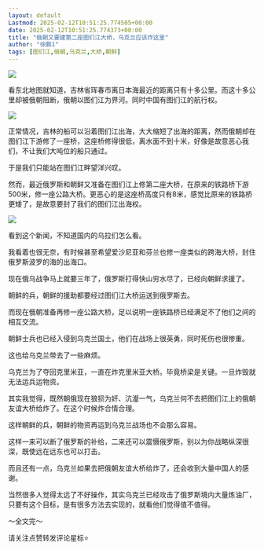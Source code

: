 ```yaml
---
layout: default
Lastmod: 2025-02-12T10:51:25.774505+00:00
date: 2025-02-12T10:51:25.774373+00:00
title: "俄朝又要建第二座图们江大桥，乌克兰应该炸这里"
author: "徐鹏1"
tags: [图们江,俄朝,乌克兰,大桥,朝鲜]
---
```


![](https://images.weserv.nl/?url=https%3A//mmbiz.qpic.cn/mmbiz_jpg/USgIMppDSm5HJ6OmibO5Egmv880U1Nb9kuL2wtXTIkGW54yteVHjlFLhyAHJIOia9ODJLV0x6ic1ehf0kAkiamzMFg/640%3Fwx_fmt%3Djpeg)

看东北地图就知道，吉林省珲春市离日本海最近的距离只有十多公里。而这十多公里却被俄朝阻断，俄朝以图们江为界河。同时中国有图们江的航行权。

  

![](https://images.weserv.nl/?url=https%3A//mmbiz.qpic.cn/mmbiz_jpg/USgIMppDSm5HJ6OmibO5Egmv880U1Nb9kWyy6m0fR2XFZzPFI4yLR7aSlPyUxVYQZQ2JYo2XN6WJyrmcy1BWvJA/640%3Fwx_fmt%3Djpeg)

正常情况，吉林的船可以沿着图们江出海，大大缩短了出海的距离，然而俄朝却在图们江下游修了一座桥，这座桥修得很低，离水面不到十米，好像是故意恶心我们，不让我们大吨位的船只通过。

  

于是我们只能站在图们江畔望洋兴叹。

  

然而，最近俄罗斯和朝鲜又准备在图们江上修第二座大桥，在原来的铁路桥下游500米，修一座公路大桥。更恶心的是这座桥高度只有8米，感觉比原来的铁路桥更矮了，是故意要封了我们的图们江出海权。

  

![](https://images.weserv.nl/?url=https%3A//mmbiz.qpic.cn/mmbiz_jpg/USgIMppDSm5HJ6OmibO5Egmv880U1Nb9kzYsnicCKZg7udY2leocTvbh13eFns5ovCGqhJ2rBpZmkasdTXS6k0jg/640%3Fwx_fmt%3Djpeg)

看到这个新闻，不知道国内的乌拉们怎么看。

我看着也很无奈，有时候甚至希望爱沙尼亚和芬兰也修一座类似的跨海大桥，封住俄罗斯波罗的海的出海口。

现在俄乌战争马上就要三年了，俄罗斯打得快山穷水尽了，已经向朝鲜求援了。

朝鲜的兵，朝鲜的援助都要经过图们江大桥运送到俄罗斯去。

而现在俄朝准备再修一座公路大桥，足以说明一座铁路桥已经满足不了他们之间的相互交流。

朝鲜士兵也已经入侵到乌克兰国土，他们在战场上很英勇，同时死伤也很惨重。

这也给乌克兰带去了一些麻烦。

乌克兰为了夺回克里米亚，一直在炸克里米亚大桥。毕竟桥梁是关键。一旦炸毁就无法运兵运物资。

其实我觉得，既然朝俄现在狼狈为奸、沆瀣一气，乌克兰何不去把图们江上的俄朝友谊大桥给炸了。在这个时候炸合情合理。

这样朝鲜的兵，朝鲜的物资再运到乌克兰战场也不会那么容易。

这样一来可以断了俄罗斯的补给，二来还可以震慑俄罗斯，别以为你战略纵深很深，既使远在远东也可以打击。

而且还有一点，乌克兰如果去把俄朝友谊大桥给炸了，还会收到大量中国人的感谢。

当然很多人觉得太远了不好操作，其实乌克兰已经攻击了俄罗斯境内大量炼油厂，只要有这个目标，是有很多方法去实现的，就看他们觉得值不值得。

～全文完～

请关注点赞转发评论星标⭐

